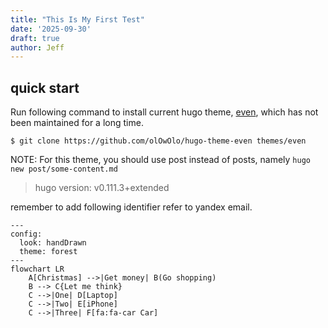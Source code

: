 ```yaml
---
title: "This Is My First Test"
date: '2025-09-30'
draft: true
author: Jeff
---
```


## quick start

Run following command to install current hugo theme, [even](https://github.com/olOwOlo/hugo-theme-even), which has not been maintained for a long time.

```shell
$ git clone https://github.com/olOwOlo/hugo-theme-even themes/even
```

NOTE: For this theme, you should use post instead of posts, namely `hugo new post/some-content.md`

> hugo version: v0.111.3+extended

remember to add following identifier refer to yandex email. 


```mermaid
---
config:
  look: handDrawn
  theme: forest
---
flowchart LR
    A[Christmas] -->|Get money| B(Go shopping)
    B --> C{Let me think}
    C -->|One| D[Laptop]
    C -->|Two| E[iPhone]
    C -->|Three| F[fa:fa-car Car]
  
```